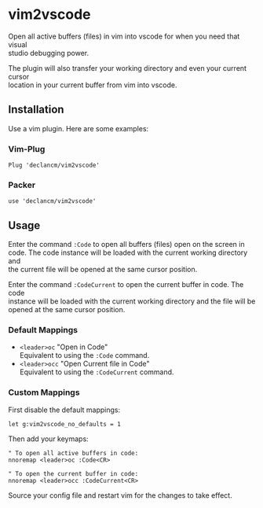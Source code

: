 # vim2vscode

Open all active buffers (files) in vim into vscode for when you need that visual\
studio debugging power.

The plugin will also transfer your working directory and even your current cursor\
location in your current buffer from vim into vscode.

## Installation

Use a vim plugin. Here are some examples:

### Vim-Plug

```vim
Plug 'declancm/vim2vscode'
```

### Packer

```vim
use 'declancm/vim2vscode'
```

## Usage

Enter the command `:Code` to open all buffers (files) open on the screen in\
code. The code instance will be loaded with the current working directory and\
the current file will be opened at the same cursor position.

Enter the command `:CodeCurrent` to open the current buffer in code. The code\
instance will be loaded with the current working directory and the file will be\
opened at the same cursor position.

### Default Mappings

- `<leader>oc` "Open in Code"\
  Equivalent to using the `:Code` command.
- `<leader>occ` "Open Current file in Code"\
  Equivalent to using the `:CodeCurrent` command.

### Custom Mappings

First disable the default mappings:

```vim
let g:vim2vscode_no_defaults = 1
```

Then add your keymaps:

```vim
" To open all active buffers in code:
nnoremap <leader>oc :Code<CR>

" To open the current buffer in code:
nnoremap <leader>occ :CodeCurrent<CR>
```

Source your config file and restart vim for the changes to take effect.
